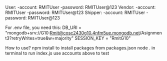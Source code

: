 User:
-account: RMITUser
-password: RMITUser@123
Vendor:
-account: RMITUser
-password: RMITUser@123
Shipper:
-account: RMITUser
-password: RMITUser@123

For .env file, you need this:
DB_URI = "mongodb+srv://G10:Rmit@cosc2430g10.4nfm5ue.mongodb.net/Asignment3?retryWrites=true&w=majority"
SESSION_KEY = "RmitG10"

How to use?
npm install to install packages from packages.json
node . in terminal to run index.js
use accounts above to test